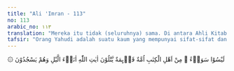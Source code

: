 ```yaml
---
title: "Ali 'Imran - 113"
no: 113
arabic_no: ١١٣
translation: "Mereka itu tidak (seluruhnya) sama. Di antara Ahli Kitab ada golongan yang jujur, mereka membaca ayat-ayat Allah pada malam hari, dan mereka (juga) bersujud (salat)."
tafsir: "Orang Yahudi adalah suatu kaum yang mempunyai sifat-sifat dan perbuatan buruk, antara lain mereka kafir kepada ayat-ayat Allah, membunuh para nabi tanpa alasan yang benar, tetapi mereka semua tidak sama. Ada di antara mereka yang beriman, sekalipun kebanyakan di antaranya adalah orang-orang fasik.\n\nAbdullah bin Salam, sa'labah bin Sa'id, Usaid bin 'Ubaid dan kawan-kawannya adalah orang-orang Yahudi dari Ahli Kitab yang menegakkan kebenaran dan keadilan, tidak menganiaya orang, memeluk agama Islam dan tidak melanggar perintah-perintah Allah.\n\nMereka membaca ayat-ayat Al-Qur'an dengan tekun dan penuh perhatian pada waktu malam yang diawali dengan terbenamnya matahari dan diakhiri dengan terbitnya fajar, ketika orang tidur nyenyak, dan mereka juga sujud mengadakan hubungan langsung dengan Allah swt."
---
```


۞ لَيْسُوْا سَوَاۤءً ۗ مِنْ اَهْلِ الْكِتٰبِ اُمَّةٌ قَاۤىِٕمَةٌ يَّتْلُوْنَ اٰيٰتِ اللّٰهِ اٰنَاۤءَ الَّيْلِ وَهُمْ يَسْجُدُوْنَ 
